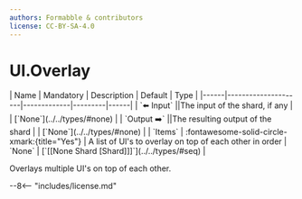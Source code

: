 ```yaml
---
authors: Formabble & contributors
license: CC-BY-SA-4.0
---
```



# UI.Overlay

<div class="sh-parameters" markdown="1">
| Name | Mandatory | Description | Default | Type |
|------|---------------------|-------------|---------|------|
| `⬅️ Input` ||The input of the shard, if any | | [`None`](../../types/#none) |
| `Output ➡️` ||The resulting output of the shard | | [`None`](../../types/#none) |
| `Items` | :fontawesome-solid-circle-xmark:{title="Yes"}  | A list of UI's to overlay on top of each other in order | `None` | [`[[None Shard [Shard]]]`](../../types/#seq) |

</div>

Overlays multiple UI's on top of each other.

--8<-- "includes/license.md"

